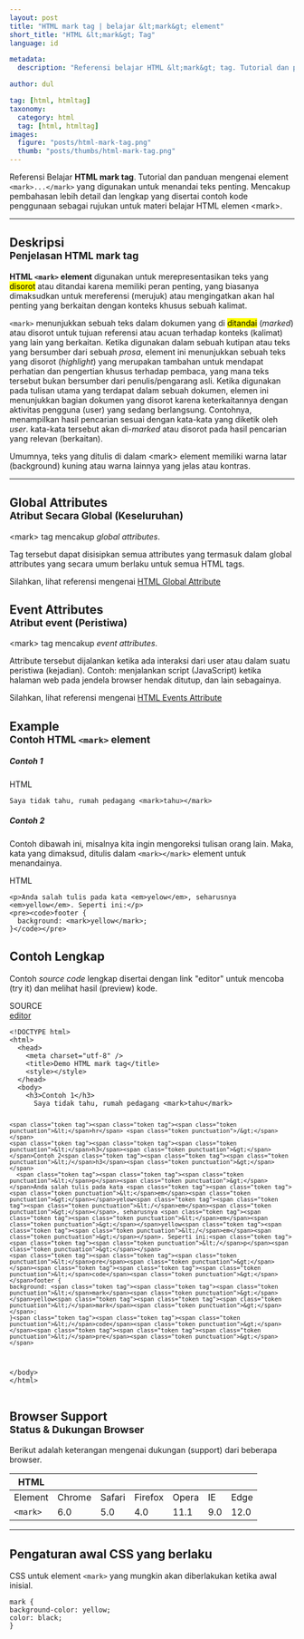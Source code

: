 ```yaml
---
layout: post
title: "HTML mark tag | belajar &lt;mark&gt; element"
short_title: "HTML &lt;mark&gt; Tag"
language: id

metadata:
  description: "Referensi belajar HTML &lt;mark&gt; tag. Tutorial dan panduan mengenai element &lt;mark&gt;&lt;/mark&gt;, penjelasan dengan contoh kode penggunaan sebagai referensi belajar HTML &lt;mark&gt;"

author: dul

tag: [html, htmltag]
taxonomy:
  category: html
  tag: [html, htmltag]
images:
  figure: "posts/html-mark-tag.png"
  thumb: "posts/thumbs/html-mark-tag.png"
---
```

<p class="text-muted">
    Referensi Belajar <strong>HTML mark tag</strong>. Tutorial dan panduan mengenai element <code>&lt;mark&gt;...&lt;/mark&gt;</code> yang digunakan untuk menandai teks penting. Mencakup pembahasan lebih detail dan lengkap yang disertai contoh kode penggunaan sebagai rujukan untuk materi belajar HTML <span lang="id">elemen</span> &lt;mark&gt;.
</p>
<hr class="uk-article-divider">

<h2 class="title-sub bd-danger bd-left bd-left-only">Deskripsi <br>
    <small>Penjelasan HTML <span class="html-tag">mark</span> tag</small>
</h2>
<p>
  <strong>HTML <code>&lt;mark&gt;</code> element</strong> digunakan untuk merepresentasikan  teks yang <mark>disorot</mark> atau ditandai karena memiliki peran penting, yang biasanya dimaksudkan untuk mereferensi (merujuk) atau mengingatkan akan hal penting yang berkaitan dengan konteks khusus sebuah kalimat.
</p>
<p><code>&lt;mark&gt;</code> menunjukkan sebuah teks dalam dokumen yang di <mark>ditandai</mark> (<i>marked</i>) atau disorot untuk tujuan referensi atau acuan terhadap konteks (kalimat) yang lain yang berkaitan. Ketika digunakan dalam sebuah kutipan atau teks yang bersumber dari sebuah <i title="karangan bebas">prosa</i>, element ini menunjukkan sebuah teks yang disorot (<em>highlight</em>) yang merupakan tambahan untuk mendapat perhatian dan pengertian khusus terhadap pembaca, yang mana teks tersebut bukan bersumber dari penulis/pengarang asli. Ketika digunakan pada tulisan utama yang terdapat dalam sebuah dokumen, elemen ini menunjukkan bagian dokumen yang disorot karena keterkaitannya dengan aktivitas pengguna (user) yang sedang berlangsung. Contohnya, menampilkan hasil pencarian sesuai dengan kata-kata yang diketik oleh <i>user</i>. kata-kata tersebut akan di-<i>marked</i> atau disorot pada hasil pencarian yang relevan (berkaitan).
</p>
<p>Umumnya, teks yang ditulis di dalam &lt;mark&gt; element memiliki warna latar (background) kuning atau warna lainnya yang jelas atau kontras.</p>

<hr class="uk-article-divider">
<!-- Global Attributes -->
<section id="global-attribute">
  <h2 class="title-sub bd-danger bd-left bd-left-only">Global Attributes <br>
    <small>Atribut Secara Global (Keseluruhan)</small>
  </h2>
  <div class="">
    <p>&lt;mark&gt; tag mencakup <em>global attributes</em>.</p>
    <div class="collapse-global uk-hidden" aria-hidden="true">
      <p>Tag tersebut dapat disisipkan semua attributes yang termasuk dalam global attributes yang secara umum berlaku untuk semua HTML tags.</p>
      <div class="footer-callout info">
        <p>Silahkan, lihat referensi mengenai <a href="https://www.apacara.com/tutorial/html/html-global-attribute.html">HTML Global Attribute</a></p>
      </div>
    </div>
  </div>
</section>

<!-- Event Attributes -->
<section>
  <h2 class="title-sub bd-danger bd-left bd-left-only">Event Attributes <br>
    <small>Atribut event  (Peristiwa)</small>
  </h2>
  <div class="dul-callout dul-callout-warning">
    <p>&lt;mark&gt; tag mencakup <em>event attributes</em>. </p>
    <div>
      <p>Attribute tersebut dijalankan ketika ada interaksi dari user atau dalam suatu peristiwa (kejadian). Contoh: menjalankan script (JavaScript) ketika halaman web pada jendela browser hendak ditutup, dan lain sebagainya.</p>
      <div class="footer-callout warning">
        <p>Silahkan, lihat referensi mengenai <a href="https://www.apacara.com/tutorial/html/html-event-attribute.html">HTML Events Attribute</a></p>
      </div>
    </div>
  </div>
</section>

<!-- Example -->
<section id="example">
  <h2 class="title-sub bd-danger bd-left bd-left-only">Example<br>
    <small>Contoh HTML <code>&lt;mark&gt;</code> element</small>
  </h2>
  <h5>Contoh 1</h5>
<!-- HTML Code Example -->
<div class="icard">
<div class="icard-heading clearfix co-wh bg-pi2">
<div class="icard-bar">
  <div class="icard-bar-left pull-left">
    <i class="fa fa-html5" aria-hidden="true"></i>
    <span>HTML</span>
  </div>
  
</div>
</div>
<div class="icard-body icode itheme">
<pre class="prettyprint linenums line-numbers highlight language-markup"><code data-language="html" class="html  language-markup">Saya tidak tahu, rumah pedagang <span class="token tag"><span class="token tag"><span class="token punctuation">&lt;</span>mark</span><span class="token punctuation">&gt;</span></span>tahu&gt;<span class="token tag"><span class="token tag"><span class="token punctuation">&lt;/</span>mark</span><span class="token punctuation">&gt;</span></span><span aria-hidden="true" class="line-numbers-rows"><span></span></span></code>
</pre>
</div>
</div>

  <h5>Contoh 2</h5>
  <p>Contoh dibawah ini, misalnya kita ingin mengoreksi tulisan orang lain. Maka, kata yang dimaksud, ditulis dalam <code>&lt;mark&gt;&lt;/mark&gt;</code> element untuk menandainya.</p>
<!-- HTML Code Example -->
<div class="icard">
<div class="icard-heading clearfix co-wh bg-pi2">
<div class="icard-bar">
  <div class="icard-bar-left pull-left">
    <i class="fa fa-html5" aria-hidden="true"></i>
    <span>HTML</span>
  </div>
  
</div>
</div>
<div class="icard-body icode itheme">
<pre class="prettyprint linenums line-numbers highlight language-markup"><code data-language="html" class="html  language-markup"><span class="token tag"><span class="token tag"><span class="token punctuation">&lt;</span>p</span><span class="token punctuation">&gt;</span></span>Anda salah tulis pada kata <span class="token tag"><span class="token tag"><span class="token punctuation">&lt;</span>em</span><span class="token punctuation">&gt;</span></span>yelow<span class="token tag"><span class="token tag"><span class="token punctuation">&lt;/</span>em</span><span class="token punctuation">&gt;</span></span>, seharusnya <span class="token tag"><span class="token tag"><span class="token punctuation">&lt;</span>em</span><span class="token punctuation">&gt;</span></span>yellow<span class="token tag"><span class="token tag"><span class="token punctuation">&lt;/</span>em</span><span class="token punctuation">&gt;</span></span>. Seperti ini:<span class="token tag"><span class="token tag"><span class="token punctuation">&lt;/</span>p</span><span class="token punctuation">&gt;</span></span>
<span class="token tag"><span class="token tag"><span class="token punctuation">&lt;</span>pre</span><span class="token punctuation">&gt;</span></span><span class="token tag"><span class="token tag"><span class="token punctuation">&lt;</span>code</span><span class="token punctuation">&gt;</span></span>footer {
  background: <span class="token tag"><span class="token tag"><span class="token punctuation">&lt;</span>mark</span><span class="token punctuation">&gt;</span></span>yellow<span class="token tag"><span class="token tag"><span class="token punctuation">&lt;/</span>mark</span><span class="token punctuation">&gt;</span></span>;
}<span class="token tag"><span class="token tag"><span class="token punctuation">&lt;/</span>code</span><span class="token punctuation">&gt;</span></span><span class="token tag"><span class="token tag"><span class="token punctuation">&lt;/</span>pre</span><span class="token punctuation">&gt;</span></span><span aria-hidden="true" class="line-numbers-rows"><span></span><span></span><span></span><span></span></span></code>
</pre>
</div>
</div>

</section>
<h2 class="title-sub bd-danger bd-left bd-left-only">Contoh Lengkap
</h2>
<p>Contoh <em>source code</em> lengkap disertai dengan link  &quot;editor&quot; untuk mencoba (try it) dan melihat hasil (preview) kode.</p>
<div class="icard">
  <div class="icard-heading clearfix co-wh bg-pi2">
    <div class="icard-bar">
      <div class="icard-bar-left pull-left">
        <i class="fa fa-html5" aria-hidden="true"></i>
        <span>SOURCE</span>
      </div>
      <div class="icard-bar-right pull-right">
        <a href="https://www.apacara.com/example/html/tag/mark.html" target="_blank"><span>editor</span><i class="fa fa-external-link" role="button"></i></a>
      </div>
    </div>
  </div>
  <div class="icard-body icode itheme bg-gr3">
<pre class="prettyprint highlight max-height language-markup"><code data-language="html" class="inline  language-markup"><span class="token doctype">&lt;!DOCTYPE html&gt;</span>
<span class="token tag"><span class="token tag"><span class="token punctuation">&lt;</span>html</span><span class="token punctuation">&gt;</span></span>
  <span class="token tag"><span class="token tag"><span class="token punctuation">&lt;</span>head</span><span class="token punctuation">&gt;</span></span>
    <span class="token tag"><span class="token tag"><span class="token punctuation">&lt;</span>meta</span> <span class="token attr-name">charset</span><span class="token attr-value"><span class="token punctuation">=</span><span class="token punctuation">"</span>utf-8<span class="token punctuation">"</span></span> <span class="token punctuation">/&gt;</span></span>
    <span class="token tag"><span class="token tag"><span class="token punctuation">&lt;</span>title</span><span class="token punctuation">&gt;</span></span>Demo HTML mark tag<span class="token tag"><span class="token tag"><span class="token punctuation">&lt;/</span>title</span><span class="token punctuation">&gt;</span></span>
    <span class="token tag"><span class="token tag"><span class="token punctuation">&lt;</span>style</span><span class="token punctuation">&gt;</span></span><span class="token style language-css"></span><span class="token tag"><span class="token tag"><span class="token punctuation">&lt;/</span>style</span><span class="token punctuation">&gt;</span></span>
  <span class="token tag"><span class="token tag"><span class="token punctuation">&lt;/</span>head</span><span class="token punctuation">&gt;</span></span>
  <span class="token tag"><span class="token tag"><span class="token punctuation">&lt;</span>body</span><span class="token punctuation">&gt;</span></span>
    <span class="token tag"><span class="token tag"><span class="token punctuation">&lt;</span>h3</span><span class="token punctuation">&gt;</span></span>Contoh 1<span class="token tag"><span class="token tag"><span class="token punctuation">&lt;/</span>h3</span><span class="token punctuation">&gt;</span></span>
      Saya tidak tahu, rumah pedagang <span class="token tag"><span class="token tag"><span class="token punctuation">&lt;</span>mark</span><span class="token punctuation">&gt;</span></span>tahu<span class="token tag"><span class="token tag"><span class="token punctuation">&lt;/</span>mark</span><span class="token punctuation">&gt;</span></span>

    <span class="token tag"><span class="token tag"><span class="token punctuation">&lt;</span>hr</span> <span class="token punctuation">/&gt;</span></span>
    <span class="token tag"><span class="token tag"><span class="token punctuation">&lt;</span>h3</span><span class="token punctuation">&gt;</span></span>Contoh 2<span class="token tag"><span class="token tag"><span class="token punctuation">&lt;/</span>h3</span><span class="token punctuation">&gt;</span></span>
      <span class="token tag"><span class="token tag"><span class="token punctuation">&lt;</span>p</span><span class="token punctuation">&gt;</span></span>Anda salah tulis pada kata <span class="token tag"><span class="token tag"><span class="token punctuation">&lt;</span>em</span><span class="token punctuation">&gt;</span></span>yelow<span class="token tag"><span class="token tag"><span class="token punctuation">&lt;/</span>em</span><span class="token punctuation">&gt;</span></span>, seharusnya <span class="token tag"><span class="token tag"><span class="token punctuation">&lt;</span>em</span><span class="token punctuation">&gt;</span></span>yellow<span class="token tag"><span class="token tag"><span class="token punctuation">&lt;/</span>em</span><span class="token punctuation">&gt;</span></span>. Seperti ini:<span class="token tag"><span class="token tag"><span class="token punctuation">&lt;/</span>p</span><span class="token punctuation">&gt;</span></span>
    <span class="token tag"><span class="token tag"><span class="token punctuation">&lt;</span>pre</span><span class="token punctuation">&gt;</span></span><span class="token tag"><span class="token tag"><span class="token punctuation">&lt;</span>code</span><span class="token punctuation">&gt;</span></span>footer {
    background: <span class="token tag"><span class="token tag"><span class="token punctuation">&lt;</span>mark</span><span class="token punctuation">&gt;</span></span>yellow<span class="token tag"><span class="token tag"><span class="token punctuation">&lt;/</span>mark</span><span class="token punctuation">&gt;</span></span>;
    }<span class="token tag"><span class="token tag"><span class="token punctuation">&lt;/</span>code</span><span class="token punctuation">&gt;</span></span><span class="token tag"><span class="token tag"><span class="token punctuation">&lt;/</span>pre</span><span class="token punctuation">&gt;</span></span>
  <span class="token tag"><span class="token tag"><span class="token punctuation">&lt;/</span>body</span><span class="token punctuation">&gt;</span></span>
<span class="token tag"><span class="token tag"><span class="token punctuation">&lt;/</span>html</span><span class="token punctuation">&gt;</span></span></code>
</pre>
  </div>
</div>
<!-- Article Aside -->

<!-- Browser Support -->
<aside id="browser">
<h2 class="title-sub bd-danger bd-left bd-left-only">Browser Support <br>
  <small>Status &amp; Dukungan Browser </small>
</h2>
<p>Berikut adalah keterangan mengenai dukungan (support) dari beberapa browser.</p>
<div class="table-responsive uk-overflow-container">
  <table class="table uk-table uk-text-nowrap full-width">
        <thead>
          <tr>
            <th>HTML</th>
            <th title="Chrome"><i class="fa fa-chrome fa fa-lg"></i></th>
            <th title="Safari"><i class="fa fa-safari fa fa-lg"></i></th>
            <th title="Firefox"><i class="fa fa-firefox fa fa-lg"></i></th>
            <th title="Opera"><i class="fa fa-opera fa fa-lg"></i></th>
            <th title="Internet Explorer"><i class="fa fa-internet-explorer fa fa-lg"></i></th>
            <th title="Edge"><i class="fa fa-edge fa fa-lg"></i></th>
          </tr>
        </thead>
        <tbody>
          <tr>
            <td>Element</td>
            <td>Chrome</td>
            <td>Safari</td>
            <td>Firefox</td>
            <td>Opera</td>
            <td>IE</td>
            <td>Edge</td>
          </tr>
          <tr>
            <td><code>&lt;mark&gt;</code></td>
            <td class="success">6.0</td>
            <td class="success">5.0</td>
            <td class="success">4.0</td>
            <td class="success">11.1</td>
            <td class="success">9.0</td>
            <td class="success">12.0</td>
          </tr>
        </tbody>
  </table>
</div>

<hr class="uk-article-divider">
<!-- Default CSS -->
<div class="dul-block">
  <h2 class="title-sub bd-danger bd-left bd-left-only">Pengaturan awal CSS yang berlaku&nbsp;</h2>
  <p>CSS untuk element <code>&lt;mark&gt;</code> yang mungkin akan diberlakukan ketika awal inisial.</p>
  <div class="icode itheme css">
<pre class="prettyprint highlight language-css"><code data-language="css" class=" inline language-css"><span class="token selector">mark</span> <span class="token punctuation">{</span>
<span class="token property">background-color</span><span class="token punctuation">:</span> yellow<span class="token punctuation">;</span>
<span class="token property">color</span><span class="token punctuation">:</span> black<span class="token punctuation">;</span>
<span class="token punctuation">}</span></code></pre>
</div>
</div>

</aside>